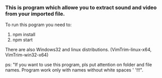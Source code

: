 ### This is program which allowe you to extract sound and video from your imported file.

To run this pogram you need to:

1. npm install
2. npm start

There are also Windows32 and linux distributions.
(VimTrim-linux-x64, VimTrim-win32-x64)

ps: "If you want to use this program, pls put attention on folder and file names. Program work only with names without  white spaces ' '!!!".

